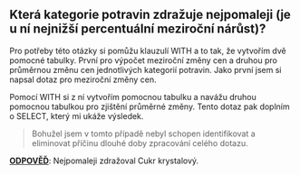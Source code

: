 ## Která kategorie potravin zdražuje nejpomaleji (je u ní nejnižší percentuální meziroční nárůst)?

Pro potřeby této otázky si pomůžu klauzulí WITH a to tak, že vytvořím dvě pomocné tabulky. První pro výpočet meziroční změny cen a druhou pro průměrnou změnu cen jednotlivých kategorií potravin.
Jako první jsem si napsal dotaz pro meziroční změny cen.

Pomocí WITH si z ní vytvořím pomocnou tabulku a navážu druhou pomocnou tabulkou pro zjištění průměrné změny. Tento dotaz pak doplním o SELECT, který mi ukáže výsledek.

> Bohužel jsem v tomto případě nebyl schopen identifikovat a eliminovat příčinu dlouhé doby zpracování celého dotazu.

**<ins>ODPOVĚĎ</ins>**: Nejpomaleji zdražoval Cukr krystalový.
